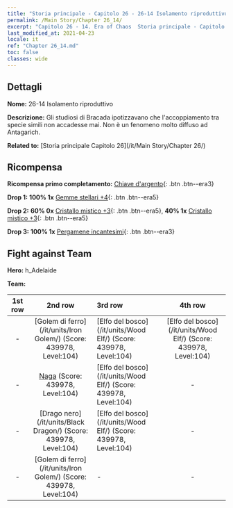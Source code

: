 ```yaml
---
title: "Storia principale - Capitolo 26 - 26-14 Isolamento riproduttivo"
permalink: /Main Story/Chapter 26_14/
excerpt: "Capitolo 26 - 14. Era of Chaos  Storia principale - Capitolo 26_14. 26-14 Isolamento riproduttivo"
last_modified_at: 2021-04-23
locale: it
ref: "Chapter 26_14.md"
toc: false
classes: wide
---
```


## Dettagli

 **Nome:** 26-14 Isolamento riproduttivo

 **Descrizione:** Gli studiosi di Bracada ipotizzavano che l'accoppiamento tra specie simili non accadesse mai. Non è un fenomeno molto diffuso ad Antagarich.

 **Related to:** [Storia principale Capitolo 26](/it/Main Story/Chapter 26/)

## Ricompensa

 **Ricompensa primo completamento:** [Chiave d'argento](/ItemsIT/con_693/){: .btn .btn--era3}

 **Drop 1:** **100% 1x** [Gemme stellari +4](/ItemsIT/mat_93/){: .btn .btn--era5}

 **Drop 2:** **60% 0x** [Cristallo mistico +3](/ItemsIT/mat_87/){: .btn .btn--era5}, **40% 1x** [Cristallo mistico +3](/ItemsIT/mat_87/){: .btn .btn--era5}

 **Drop 3:** **100% 1x** [Pergamene incantesimi](/ItemsIT/con_694/){: .btn .btn--era3}


## Fight against Team
 **Hero:** h_Adelaide

 **Team:**


  | 1st row | 2nd row | 3rd row | 4th row |
  |:----:|:----:|:----|:----:|
  | - | [Golem di ferro](/it/units/Iron Golem/) (Score: 439978, Level:104)  | [Elfo del bosco](/it/units/Wood Elf/) (Score: 439978, Level:104)  | [Elfo del bosco](/it/units/Wood Elf/) (Score: 439978, Level:104)  |
  | - | [Naga](/it/units/Naga/) (Score: 439978, Level:104)  | [Elfo del bosco](/it/units/Wood Elf/) (Score: 439978, Level:104)  | - |
  | - | [Drago nero](/it/units/Black Dragon/) (Score: 439978, Level:104)  | [Elfo del bosco](/it/units/Wood Elf/) (Score: 439978, Level:104)  | - |
  | - | [Golem di ferro](/it/units/Iron Golem/) (Score: 439978, Level:104)  | - | - |


